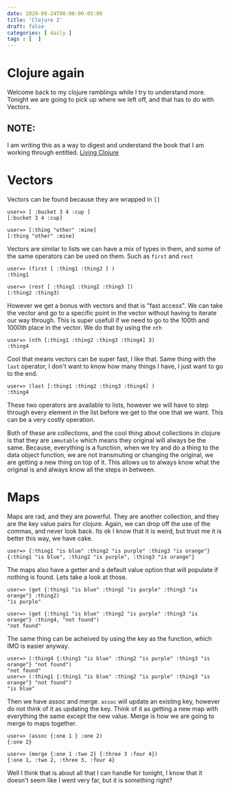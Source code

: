 ```yaml
---
date: 2020-09-24T00:00:00-05:00
title: 'Clojure 2'
draft: false
categories: [ daily ]
tags : [  ]
---
```

# Clojure again
Welcome back to my clojure ramblings while I try to understand more.  
Tonight we are going to pick up where we left off, and that has to do with Vectors.

## NOTE:
I am writing this as a way to digest and understand the book that I am working through entitled. [Living Clojure](https://www.oreilly.com/library/view/living-clojure/9781491909270/)

# Vectors
Vectors can be found because they are wrapped in `[]`
```
user=> [ :bucket 3 4 :cup ]
[:bucket 3 4 :cup]

user=> [:thing "other" :mine]
[:thing "other" :mine]
```
Vectors are similar to lists we can have a mix of types in them, and some of the same operators can be used on them.
Such as `first` and `rest`
```
user=> (first [ :thing1 :thing2 ] )
:thing1

user=> (rest [ :thing1 :thing2 :thing3 ])
(:thing2 :thing3)
```
However we get a bonus with vectors and that is "fast access".  We can take the vector and go to a specific point in the vector without having to iterate our way through. This is super usefull if we need to go to the 100th and 1000th place in the vector.  We do that by using the `nth`
```
user=> (nth [:thing1 :thing2 :thing3 :thing4] 3)
:thing4
```
Cool  that means vectors can be super fast, I like that. 
Same thing with the `last` operator, I don't want to know how many things I have, I just want to go to the end. 
```
user=> (last [:thing1 :thing2 :thing3 :thing4] )
:thing4
```
These two operators are available to lists, however we will have to step through every element in the list before we get to the one that we want.  This can be a very costly operation.

Both of these are collections, and the cool thing about collections in clojure is that they are `immutable` which means they original will always be the same.  Because, everything is a function, when we try and do a thing to the data object function, we are not transmuting or changing the original, we are getting a new thing on top of it.  This allows us to always know what the original is and always know all the steps in between. 

# Maps
Maps are rad, and they are powerful.  They are another collection, and they are the key value pairs for clojure.
Again, we can drop off the use of the commas, and never look back.  Its ok I know that it is weird, but trust me it is better this way, we have cake.
```
user=> {:thing1 "is blue" :thing2 "is purple" :thing3 "is orange"}
{:thing1 "is blue", :thing2 "is purple", :thing3 "is orange"}
```
The maps also have a getter and a default value option that will populate if nothing is found. Lets take a look at those. 

```
user=> (get {:thing1 "is blue" :thing2 "is purple" :thing3 "is orange"} :thing2)
"is purple"

user=> (get {:thing1 "is blue" :thing2 "is purple" :thing3 "is orange"} :thing4, "not found")
"not found"

```
The same thing can be acheived by using the key as the function, which IMO is easier anyway.
```
user=> (:thing4 {:thing1 "is blue" :thing2 "is purple" :thing3 "is orange"} "not found")
"not found"
user=> (:thing1 {:thing1 "is blue" :thing2 "is purple" :thing3 "is orange"} "not found")
"is blue"
```
Then we have assoc and merge.  `assoc` will update an existing key, however do not think of it as updating the key. Think of it as getting a new map with everything the same except the new value.
Merge is how we are going to merge to maps together.

```
user=> (assoc {:one 1 } :one 2)
{:one 2}

user=> (merge {:one 1 :two 2} {:three 3 :four 4})
{:one 1, :two 2, :three 3, :four 4}

```
Well I think that is about all that I can handle for tonight, I know that it doesn't seem like I went very far, but it is something right?


